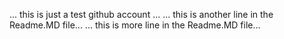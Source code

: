 ... this is just a test github account ...
... this is another line in the Readme.MD file...
... this is more line in the Readme.MD file...
